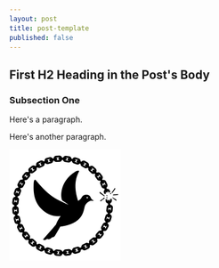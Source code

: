 ```yaml
---  
layout: post  
title: post-template  
published: false  
---  
```


## First H2 Heading in the Post's Body  

### Subsection One  

Here's a paragraph.  

Here's another paragraph.  

![alt text](public/images/dove-circle.png)  

